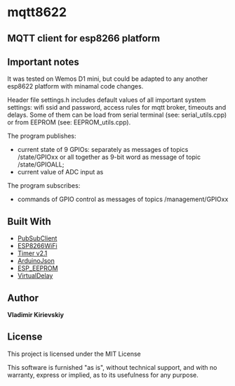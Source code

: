 # mqtt8622

## MQTT client for esp8266 platform

## Important notes

It was tested on Wemos D1 mini, but could be adapted to any another esp8622 platform with minamal code changes.

Header file settings.h includes default values of all important system settings: wifi ssid and password, access rules for mqtt broker, timeouts and delays. Some of them can be load from serial terminal (see: serial_utils.cpp) or from EEPROM (see: EEPROM_utils.cpp).

The program publishes:
- current state of 9 GPIOs: separately as messages of topics <DEVICE NAME>/state/GPIOxx or all together as 9-bit word as message of topic <DEVICE NAME>/state/GPIOALL;
- current value of ADC input as 
  
The program subscribes:
- commands of GPIO control as messages of topics <DEVICE NAME>/management/GPIOxx

## Built With

* [PubSubClient](https://github.com/knolleary/pubsubclient)
* [ESP8266WiFi](https://github.com/esp8266/Arduino/tree/master/libraries/ESP8266WiFi)
* [Timer v2.1](https://github.com/JChristensen/Timer/tree/v2.1) 
* [ArduinoJson](https://github.com/bblanchon/ArduinoJson) 
* [ESP_EEPROM](https://github.com/jwrw/ESP_EEPROM) 
* [VirtualDelay](https://github.com/avandalen/VirtualDelay)

## Author

**Vladimir Kirievskiy** 

## License

This project is licensed under the MIT License

This software is furnished "as is", without technical support, and with no warranty, express or implied, as to its usefulness for any purpose.
